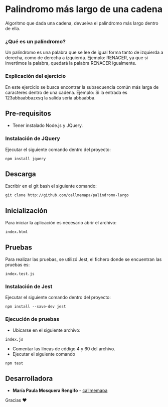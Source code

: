 # Palindromo más largo de una cadena
Algoritmo que dada una cadena, devuelva el palíndromo más largo dentro de ella.
### ¿Qué es un palíndromo?
Un palíndromo es una palabra que se lee de igual forma tanto de izquierda a derecha, como de derecha a izquierda.
Ejemplo: RENACER, ya que si invertimos la palabra, quedará la palabra RENACER igualmente.
### Explicación del ejercicio
En este ejercicio se busca encontrar la subsecuencia común más larga de caracteres dentro de una cadena.
Ejemplo: Si la entrada es 123abbaabbazxsq la salida sería abbaabba.
## Pre-requisitos
* Tener instalado Node.js y JQuery.
### Instalación de JQuery
Ejecutar el siguiente comando dentro del proyecto:
```
npm install jquery
```
## Descarga
Escribir en el git bash el siguiente comando:
```
git clone http://github.com/callmemapa/palindromo-largo
```
## Inicialización
Para iniciar la aplicación es necesario abrir el archivo:
```
index.html
```
## Pruebas
Para realizar las pruebas, se utilizó Jest, el fichero donde se encuentran las pruebas es:
```
index.test.js
```
### Instalación de Jest
Ejecutar el siguiente comando dentro del proyecto:
```
npm install --save-dev jest
```
### Ejecución de pruebas
* Ubicarse en el siguiente archivo:
```
index.js
```
* Comentar las líneas de código 4 y 60 del archivo.
* Ejecutar el siguiente comando 
```
npm test
```

## Desarrolladora
* **María Paula Mosquera Rengifo** - [callmemapa](https://github.com/callmemapa)

Gracias ❤️
